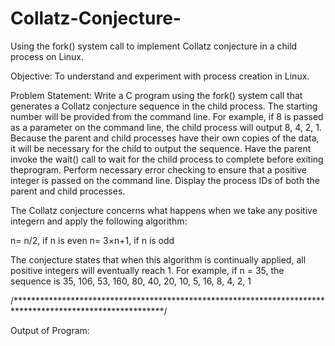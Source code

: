 # Collatz-Conjecture-
Using the fork() system call to implement Collatz conjecture in a child process on Linux.

Objective:
To understand and experiment with process creation in Linux.

Problem Statement:
Write a C program using the fork() system call that generates a Collatz conjecture sequence in the child process. The starting number will be provided from the command line. For example, if 8 is passed as a parameter on the command line, the child process will output 8, 4, 2, 1. Because the parent and child processes have their own copies of the data, it will be necessary for the child to output the sequence. Have the parent invoke the wait() call to wait for the child process to complete before exiting theprogram. Perform necessary error checking to ensure that a positive integer is passed on the command line. Display the process IDs of both the parent and child processes.

 The Collatz conjecture concerns what happens when we take any positive integern and apply the following algorithm: 
 
 n= n/2, if n is even
 n= 3×n+1, if n is odd 
 
 The conjecture states that when this algorithm is continually applied, all positive integers will eventually reach 1. For example, if n = 35, the sequence is 35, 106, 53, 160, 80, 40, 20, 10, 5, 16, 8, 4, 2, 1

/**********************************************************************************************************/

Output of Program:
